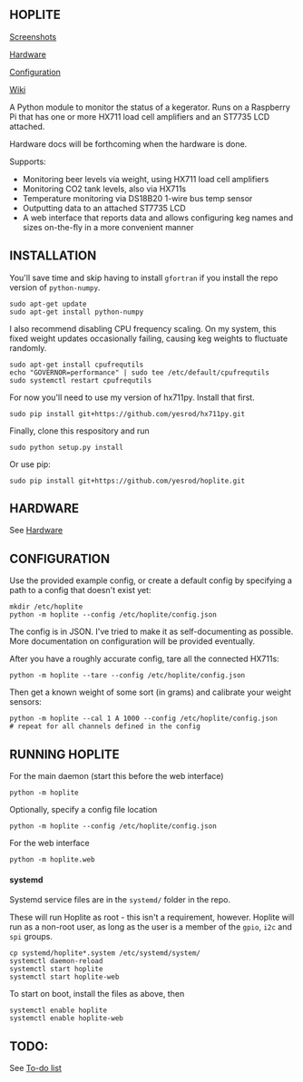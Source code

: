 HOPLITE
-------

[Screenshots](https://github.com/yesrod/hoplite/wiki/Screenshots)

[Hardware](https://github.com/yesrod/hoplite/wiki/Hardware)

[Configuration](https://github.com/yesrod/hoplite/wiki/Configuration)

[Wiki](https://github.com/yesrod/hoplite/wiki)

A Python module to monitor the status of a kegerator.  Runs on a Raspberry Pi
that has one or more HX711 load cell amplifiers and an ST7735 LCD attached.

Hardware docs will be forthcoming when the hardware is done.

Supports:
 * Monitoring beer levels via weight, using HX711 load cell amplifiers
 * Monitoring CO2 tank levels, also via HX711s
 * Temperature monitoring via DS18B20 1-wire bus temp sensor
 * Outputting data to an attached ST7735 LCD
 * A web interface that reports data and allows configuring keg names and 
   sizes on-the-fly in a more convenient manner

INSTALLATION
------------

You'll save time and skip having to install ```gfortran``` if you install the repo version of ```python-numpy```.
```
sudo apt-get update
sudo apt-get install python-numpy
```

I also recommend disabling CPU frequency scaling.  On my system, this fixed weight updates occasionally failing, causing keg weights to fluctuate randomly.
```
sudo apt-get install cpufrequtils
echo "GOVERNOR=performance" | sudo tee /etc/default/cpufrequtils
sudo systemctl restart cpufrequtils
```

For now you'll need to use my version of hx711py.  Install that first.
```
sudo pip install git+https://github.com/yesrod/hx711py.git
```

Finally, clone this respository and run
```
sudo python setup.py install
```

Or use pip:
```
sudo pip install git+https://github.com/yesrod/hoplite.git
```

HARDWARE
--------
See [Hardware](https://github.com/yesrod/hoplite/wiki/Hardware)

CONFIGURATION
-------------
Use the provided example config, or create a default config by specifying 
a path to a config that doesn't exist yet:
```
mkdir /etc/hoplite
python -m hoplite --config /etc/hoplite/config.json
```

The config is in JSON.  I've tried to make it as self-documenting as possible.
More documentation on configuration will be provided eventually.

After you have a roughly accurate config, tare all the connected HX711s:
```
python -m hoplite --tare --config /etc/hoplite/config.json
```

Then get a known weight of some sort (in grams) and calibrate your weight 
sensors:
```
python -m hoplite --cal 1 A 1000 --config /etc/hoplite/config.json
# repeat for all channels defined in the config
```

RUNNING HOPLITE
---------------

For the main daemon (start this before the web interface)
```
python -m hoplite
```

Optionally, specify a config file location
```
python -m hoplite --config /etc/hoplite/config.json
```

For the web interface
```
python -m hoplite.web
```
#### systemd
Systemd service files are in the ```systemd/``` folder in the repo.

These will run Hoplite as root - this isn't a requirement, however. Hoplite
will run as a non-root user, as long as the user is a member of the 
```gpio```, ```i2c``` and ```spi``` groups.

```
cp systemd/hoplite*.system /etc/systemd/system/
systemctl daemon-reload
systemctl start hoplite
systemctl start hoplite-web
```

To start on boot, install the files as above, then 
```
systemctl enable hoplite
systemctl enable hoplite-web
```

TODO:
-----
See [To-do list](https://github.com/yesrod/hoplite/wiki/Todo)
